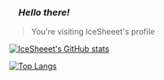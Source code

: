 <!-- [![Readme Card](https://github-readme-stats.vercel.app/api/pin/?username=mccranky83&repo=github-readme-stats&show_owner=true&theme=cobalt)](https://github.com/mccranky83/github-readme-stats) -->

### _&ensp;&ensp;Hello there!_

> You're visiting IceSheeet's profile

[![IceSheeet's GitHub stats](https://github-readme-stats.vercel.app/api?username=icesheeet&theme=cobalt&show_icons=true&hide=prs)](https://github.com/icesheeet/github-readme-stats)

[![Top Langs](https://github-readme-stats.vercel.app/api/top-langs/?username=icesheeet&layout=compact&theme=cobalt&exclude_repo=github-readme-stats,icesheeet.github.io)](https://github.com/icesheeet/github-readme-stats)
